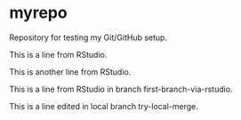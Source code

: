 # myrepo
Repository for testing my Git/GitHub setup.

This is a line from RStudio.

This is another line from RStudio.

This is a line from RStudio in branch first-branch-via-rstudio.

This is a line edited in local branch try-local-merge.